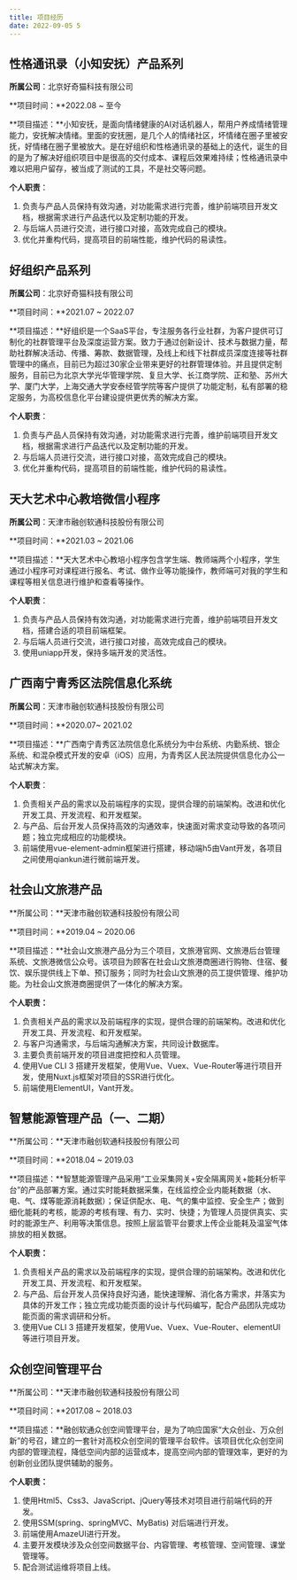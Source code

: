 ```yaml
---
title: 项目经历
date: 2022-09-05 5
---
```


## 性格通讯录（小知安抚）产品系列

**所属公司**：北京好奇猫科技有限公司

**项目时间：**2022.08 ~ 至今

**项目描述：**小知安抚，是面向情绪健康的AI对话机器人，帮用户养成情绪管理能力，安抚解决情绪。里面的安抚圈，是几个人的情绪社区，坏情绪在圈子里被安抚，好情绪在圈子里被放大。是在好组织和性格通讯录的基础上的迭代，诞生的目的是为了解决好组织项目中是很高的交付成本、课程后效果难持续；性格通讯录中难以把用户留存，被当成了测试的工具，不是社交等问题。


**个人职责**：

1. 负责与产品人员保持有效沟通，对功能需求进行完善，维护前端项目开发文档，根据需求进行产品迭代以及定制功能的开发。
2. 与后端人员进行交流，进行接口对接，高效完成自己的模块。
3. 优化并重构代码，提高项目的前端性能，维护代码的易读性。

## 好组织产品系列

**所属公司**：北京好奇猫科技有限公司

**项目时间：**2021.07 ~ 2022.07

**项目描述：**好组织是一个SaaS平台，专注服务各行业社群，为客户提供可订制化的社群管理平台及深度运营方案。致力于通过创新设计、技术与数据力量，帮助社群解决活动、传播、筹款、数据管理，及线上和线下社群成员深度连接等社群管理中的痛点，目前已为超过30家企业带来更好的社群管理体验。并且提供定制服务，目前已为北京大学光华管理学院、复旦大学、长江商学院、正和塾、苏州大学、厦门大学，上海交通大学安泰经管学院等客户提供了功能定制，私有部署的稳定服务，为高校信息化平台建设提供更优秀的解决方案。

**个人职责**：

1. 负责与产品人员保持有效沟通，对功能需求进行完善，维护前端项目开发文档，根据需求进行产品迭代以及定制功能的开发。
2. 与后端人员进行交流，进行接口对接，高效完成自己的模块。
3. 优化并重构代码，提高项目的前端性能，维护代码的易读性。

## 天大艺术中心教培微信小程序

**所属公司**：天津市融创软通科技股份有限公司

**项目时间：**2021.03 ~ 2021.06

**项目描述：**天大艺术中心教培小程序包含学生端、教师端两个小程序，学生通过小程序可对课程进行报名、考试、做作业等功能操作，教师端可对我的学生和课程等相关信息进行维护和查看等操作。

**个人职责**：

1. 负责与产品人员保持有效沟通，对功能需求进行完善，维护前端项目开发文档，搭建合适的项目前端框架。
2. 与后端人员进行交流，进行接口对接，高效完成自己的模块。
3. 使用uniapp开发，保持多端开发的灵活性。

## 广西南宁青秀区法院信息化系统

**所属公司**：天津市融创软通科技股份有限公司

**项目时间：**2020.07~ 2021.02

**项目描述：**广西南宁青秀区法院信息化系统分为中台系统、内勤系统、银企系统、和混杂模式开发的安卓（iOS）应用，为青秀区人民法院提供信息化办公一站式解决方案。

**个人职责**：

1. 负责相关产品的需求以及前端程序的实现，提供合理的前端架构。改进和优化开发工具、开发流程、和开发框架。
2. 与产品、后台开发人员保持高效的沟通效率，快速面对需求变动导致的各项问题；独立完成相应的功能模块。
3. 前端使用vue-element-admin框架进行搭建，移动端h5由Vant开发，各项目之间使用qiankun进行微前端开发。

## 社会山文旅港产品

**所属公司：**天津市融创软通科技股份有限公司

**项目时间：**2019.04 ~ 2020.06

**项目描述：**社会山文旅港产品分为三个项目，文旅港官网、文旅港后台管理系统、文旅港微信公众号。该项目为顾客在社会山文旅港商圈进行购物、住宿、餐饮、娱乐提供线上下单、预订服务；同时为社会山文旅港的员工提供管理、维护功能。为社会山文旅港商圈提供了一体化的解决方案。

**个人职责：**

1. 负责相关产品的需求以及前端程序的实现，提供合理的前端架构。改进和优化开发工具、开发流程、和开发框架。
2. 与客户沟通需求，与后端沟通解决方案，共同设计数据库。
3. 主要负责前端开发的项目进度把控和人员管理。
4. 使用Vue CLI 3 搭建开发框架，使用Vue、Vuex、Vue-Router等进行项目开发，使用Nuxt.js框架对项目的SSR进行优化。
5. 前端使用ElementUI，Vant开发。

## 智慧能源管理产品（一、二期）

**所属公司：**天津市融创软通科技股份有限公司

**项目时间：**2018.04 ~ 2019.03

**项目描述：**智慧能源管理产品采用“工业采集网关+安全隔离网关+能耗分析平台”的产品部署方案。通过实时能耗数据采集，在线监控企业内能耗数据（水、电、气、煤等能源消耗数据）；保证供配水、电、气的集中监控、安全生产；做到细化能耗的考核，能源的考核有理、有力、实时、快捷；为管理人员提供真实、实时的能源生产、利用等决策信息。按照上层监管平台要求上传企业能耗及温室气体排放的相关数据。

**个人职责：**

1. 负责相关产品的需求以及前端程序的实现，提供合理的前端架构。改进和优化开发工具、开发流程、和开发框架。
2. 与产品、后台开发人员保持良好沟通，能快速理解、消化各方需求，并落实为具体的开发工作；独立完成功能页面的设计与代码编写，配合产品团队完成功能页面的需求调研和分析。
3. 使用Vue CLI 3 搭建开发框架，使用Vue、Vuex、Vue-Router、elementUI等进行项目开发。

## 众创空间管理平台

**所属公司：**天津市融创软通科技股份有限公司

**项目时间：**2017.08 ~ 2018.03

**项目描述：**融创软通众创空间管理平台，是为了响应国家“大众创业、万众创新”的号召，建立的一套针对高校众创空间的管理平台软件。该项目优化众创空间内部的管理流程，降低空间内部的运营成本，提高空间内部的管理效率，更好的为创新创业团队提供辅助的服务。

**个人职责：**

1. 使用Html5、Css3、JavaScript、jQuery等技术对项目进行前端代码的开发。
2. 使用SSM(spring、springMVC、MyBatis) 对后端进行开发。
3. 前端使用AmazeUI进行开发。
4. 主要开发模块涉及众创空间数据平台、内容管理、考核管理、空间管理、课堂管理等。
5. 配合测试运维将项目上线。
